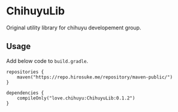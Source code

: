 # ChihuyuLib
Original utility library for chihuyu developement group.

## Usage
Add below code to `build.gradle`.

```
repositories {
    maven("https://repo.hirosuke.me/repository/maven-public/")
}
```

```
dependencies {
    compileOnly("love.chihuyu:ChihuyuLib:0.1.2")
}
```